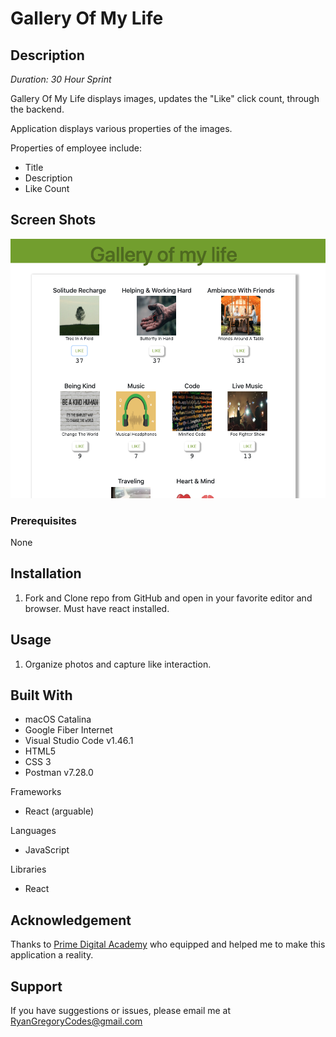 # Gallery Of My Life

## Description

_Duration: 30 Hour Sprint_

Gallery Of My Life displays images, updates the "Like" click count, through the backend.

Application displays various properties of the images.

Properties of employee include:

- Title
- Description
- Like Count

<!-- The application stores the data and is displayed on the DOM. User is able to
delete each record indivigalley_ssdually by clicking a button.

If the total monthly costs of all employees is greater than \$20,000 the total is highlighted in red. -->

## Screen Shots

<img src="./public/images/gallery_ss_2.png" alt="screenShotOfApp1">

### Prerequisites

None

## Installation

1. Fork and Clone repo from GitHub and open in your favorite editor and browser. Must have react installed.

## Usage

1. Organize photos and capture like interaction.

## Built With

- macOS Catalina
- Google Fiber Internet
- Visual Studio Code v1.46.1
- HTML5
- CSS 3
- Postman v7.28.0

Frameworks

- React (arguable)

Languages

- JavaScript

Libraries

- React

## Acknowledgement

Thanks to [Prime Digital Academy](www.primeacademy.io) who equipped and helped me to make this application a reality.

## Support

If you have suggestions or issues, please email me at [RyanGregoryCodes@gmail.com](www.google.com)
